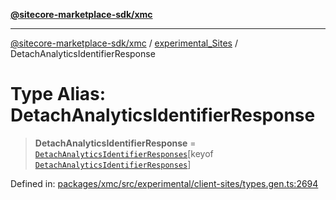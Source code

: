 [**@sitecore-marketplace-sdk/xmc**](../../../../README.md)

***

[@sitecore-marketplace-sdk/xmc](../../../../README.md) / [experimental\_Sites](../README.md) / DetachAnalyticsIdentifierResponse

# Type Alias: DetachAnalyticsIdentifierResponse

> **DetachAnalyticsIdentifierResponse** = [`DetachAnalyticsIdentifierResponses`](DetachAnalyticsIdentifierResponses.md)\[keyof [`DetachAnalyticsIdentifierResponses`](DetachAnalyticsIdentifierResponses.md)\]

Defined in: [packages/xmc/src/experimental/client-sites/types.gen.ts:2694](https://github.com/Sitecore/marketplace-sdk/blob/main/packages/xmc/src/experimental/client-sites/types.gen.ts#L2694)

